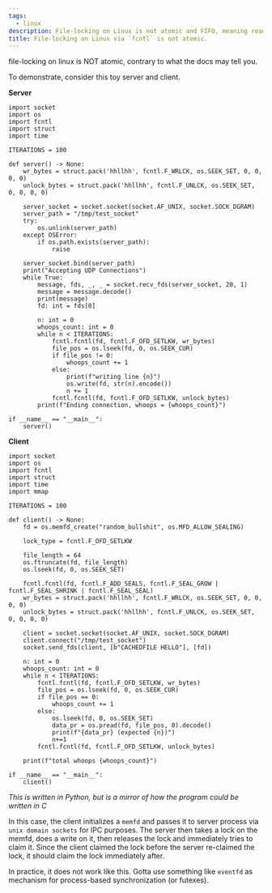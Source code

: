 ```yaml
---
tags:
  - linux
description: File-locking on Linux is not atomic and FIFO, meaning readers and writers can claim locks in any order, running contrary to what the behavior should appear like.
title: File-locking on Linux via `fcntl` is not atomic.
---
```

file-locking on linux is NOT atomic, contrary to what the docs may tell you.

To demonstrate, consider this toy server and client.

**Server**
```{python}
import socket
import os
import fcntl
import struct
import time

ITERATIONS = 100

def server() -> None:
    wr_bytes = struct.pack('hhllhh', fcntl.F_WRLCK, os.SEEK_SET, 0, 0, 0, 0)
    unlock_bytes = struct.pack('hhllhh', fcntl.F_UNLCK, os.SEEK_SET, 0, 0, 0, 0)

    server_socket = socket.socket(socket.AF_UNIX, socket.SOCK_DGRAM)
    server_path = "/tmp/test_socket"
    try:
        os.unlink(server_path)
    except OSError:
        if os.path.exists(server_path):
            raise

    server_socket.bind(server_path)
    print("Accepting UDP Connections")
    while True:
        message, fds, _, _ = socket.recv_fds(server_socket, 20, 1)
        message = message.decode()
        print(message)
        fd: int = fds[0]

        n: int = 0
        whoops_count: int = 0
        while n < ITERATIONS:
            fcntl.fcntl(fd, fcntl.F_OFD_SETLKW, wr_bytes)
            file_pos = os.lseek(fd, 0, os.SEEK_CUR)
            if file_pos != 0:
                whoops_count += 1
            else:
                print(f"writing line {n}")
                os.write(fd, str(n).encode())
                n += 1
            fcntl.fcntl(fd, fcntl.F_OFD_SETLKW, unlock_bytes)
        print(f"Ending connection, whoops = {whoops_count}")

if __name__ == "__main__":
    server()
```
**Client**

```{python}
import socket
import os
import fcntl
import struct
import time
import mmap

ITERATIONS = 100

def client() -> None:
    fd = os.memfd_create("random_bullshit", os.MFD_ALLOW_SEALING)

    lock_type = fcntl.F_OFD_SETLKW

    file_length = 64
    os.ftruncate(fd, file_length)
    os.lseek(fd, 0, os.SEEK_SET)

    fcntl.fcntl(fd, fcntl.F_ADD_SEALS, fcntl.F_SEAL_GROW |  fcntl.F_SEAL_SHRINK | fcntl.F_SEAL_SEAL)
    wr_bytes = struct.pack('hhllhh', fcntl.F_WRLCK, os.SEEK_SET, 0, 0, 0, 0)
    unlock_bytes = struct.pack('hhllhh', fcntl.F_UNLCK, os.SEEK_SET, 0, 0, 0, 0)

    client = socket.socket(socket.AF_UNIX, socket.SOCK_DGRAM)
    client.connect("/tmp/test_socket")
    socket.send_fds(client, [b"CACHEDFILE HELLO"], [fd])

    n: int = 0
    whoops_count: int = 0
    while n < ITERATIONS:
        fcntl.fcntl(fd, fcntl.F_OFD_SETLKW, wr_bytes)
        file_pos = os.lseek(fd, 0, os.SEEK_CUR)
        if file_pos == 0:
            whoops_count += 1
        else:
            os.lseek(fd, 0, os.SEEK_SET)
            data_pr = os.pread(fd, file_pos, 0).decode()
            print(f"{data_pr} (expected {n})")
            n+=1
        fcntl.fcntl(fd, fcntl.F_OFD_SETLKW, unlock_bytes)

    print(f"total whoops {whoops_count}")

if __name__ == "__main__":
    client()
```

*This is written in Python, but is a mirror of how the program could be written in C*

In this case, the client initializes a `memfd` and passes it to server process via `unix domain sockets` for IPC purposes. The server then takes a lock on the memfd, does a write on it, then releases the lock and immediately tries to claim it. Since the client claimed the lock before the server re-claimed the lock, it should claim the lock immediately after. 

In practice, it does not work like this. Gotta use something like `eventfd` as mechanism for process-based synchronization (or futexes).